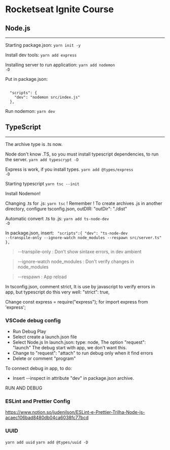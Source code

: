 # Rocketseat Ignite Course

## Node.js
---
Starting package.json:
<code>yarn init -y</code>

Install dev tools:
<code>yarn add express</code>

Installing server to run application:
<code>yarn add nodemon -D</code>

Put in package.json:

<code>
  "scripts": {
    "dev": "nodemon src/index.js"
  },
</code>

Run nodemon:
<code>yarn dev</code>


## TypeScript
---
The archive type is .ts now.

Node don't know .TS, so you must install typescript dependencies, to run the server.
<code>yarn add typescrypt -D</code>

Express is work, if you install types.
<code>yarn add @types/express -D</code>

Starting typescript
<code>yarn tsc --init</code>

Install Nodemon!

Changing .ts for .js:
<code>yarn tsc</code>
! Remember ! 
To create archives .js in another directory, configure tsconfig.json, outDIR:
"outDir": "./dist"

Automatic convert .ts to .js:
<code>yarn add ts-node-dev -D</code>

In package.json, insert:
<code>
  "scripts":{
    "dev": "ts-node-dev --transpile-only --ignore-watch node_modules --respawn src/server.ts"
  },</code>


> --transpile-only : Don't show sintaxe errors, in dev ambient

> --ignore-watch node_modules : Don't verify changes in node_modules

> --respawn : App reload


In tsconfig.json, comment strict, It is use by javascript to verify errors in app, but typescript do this very well:
"strict": true,

Change const express = require("express"); for import express from 'express';

### VSCode debug config

- Run Debug Play
- Select create a launch.json file
- Select Node.js
In launch.json:
type: node,
The option "request": "launch" The debug start with app, we don't want this.
- Change to "request": "attach" to run debug only when it find errors
- Delete or comment "program"

To connect debug in app, to do:
- Insert --inspect in attribute "dev" in package.json archive.

RUN AND DEBUG

### ESLint and Prettier Config

https://www.notion.so/judenilson/ESLint-e-Prettier-Trilha-Node-js-acaec106bad8480db04ca6038fc77bcd

### UUID
<code>yarn add uuid</code>
<code>yarn add @types/uuid -D</code>